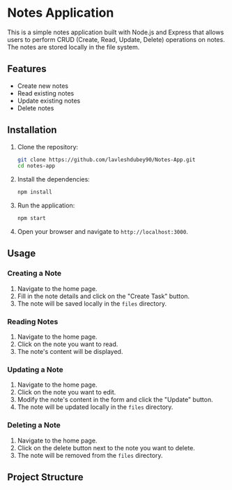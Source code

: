 # Notes Application

This is a simple notes application built with Node.js and Express that allows users to perform CRUD (Create, Read, Update, Delete) operations on notes. The notes are stored locally in the file system.

## Features

- Create new notes
- Read existing notes
- Update existing notes
- Delete notes

## Installation

1. Clone the repository:

    ```bash
    git clone https://github.com/lavleshdubey90/Notes-App.git
    cd notes-app
    ```

2. Install the dependencies:

    ```bash
    npm install
    ```

3. Run the application:

    ```bash
    npm start
    ```

4. Open your browser and navigate to `http://localhost:3000`.

## Usage

### Creating a Note

1. Navigate to the home page.
2. Fill in the note details and click on the "Create Task" button.
3. The note will be saved locally in the `files` directory.

### Reading Notes

1. Navigate to the home page.
2. Click on the note you want to read.
3. The note's content will be displayed.

### Updating a Note

1. Navigate to the home page.
2. Click on the note you want to edit.
3. Modify the note's content in the form and click the "Update" button.
4. The note will be updated locally in the `files` directory.

### Deleting a Note

1. Navigate to the home page.
2. Click on the delete button next to the note you want to delete.
3. The note will be removed from the `files` directory.

## Project Structure

